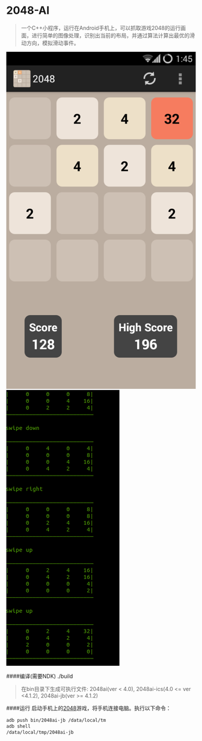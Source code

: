 2048-AI
=======
>一个C++小程序，运行在Android手机上，可以抓取游戏2048的运行画面，进行简单的图像处理，识别出当前的布局，并通过算法计算出最优的滑动方向，模拟滑动事件。

![1](https://raw.githubusercontent.com/buptpatriot/2048-AI/master/screenshot/1.png)
![2](https://raw.githubusercontent.com/buptpatriot/2048-AI/master/screenshot/2.png)

####编译(需要NDK)
    ./build
    
>在bin目录下生成可执行文件: 2048ai(ver < 4.0), 2048ai-ics(4.0 <= ver <4.1.2), 2048ai-jb(ver >= 4.1.2)

####运行
  启动手机上的[2048](http://www.wandoujia.com/apps/com.digiplex.game)游戏，将手机连接电脑。执行以下命令：
  
    adb push bin/2048ai-jb /data/local/tm
    adb shell
    /data/local/tmp/2048ai-jb
